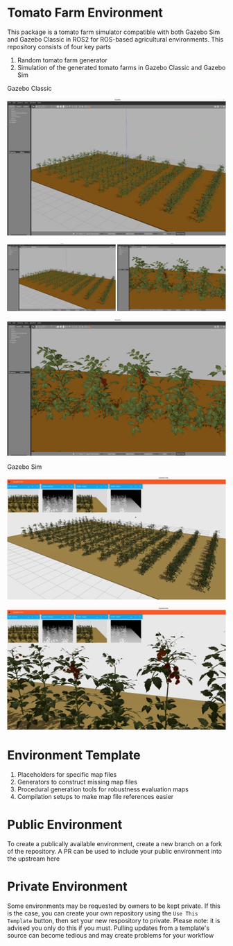 # Tomato Farm Environment
This package is a tomato farm simulator compatible with both Gazebo Sim and Gazebo Classic in ROS2 for ROS-based agricultural environments. This repository consists of four key parts

1) Random tomato farm generator
2) Simulation of the generated tomato farms in Gazebo Classic and Gazebo Sim

Gazebo Classic 

![Gazebo Classic - Tomato Farm Entire Field](docs/GazeboClassic_Farm01.png?raw=true )

<img src="docs/GazeboClassic_Farm01.png" width="250" > <img src="docs/GazeboClassic_Farm02.png" width="250" >

![Gazebo Classic - Tomato Farm Close-up View](docs/GazeboClassic_Farm02.png?raw=true )

Gazebo Sim

![Gazebo Sim - Tomato Farm Entire Field](docs/GazeboSim_Farm01.png?raw=true )

![Gazebo Sim - Tomato Farm Close-up View](docs/GazeboSim_Farm02.png?raw=true )

# Environment Template
1) Placeholders for specific map files
2) Generators to construct missing map files
3) Procedural generation tools for robustness evaluation maps
4) Compilation setups to make map file references easier

# Public Environment
To create a publically available environment, create a new branch on a fork of the repository. A PR can be used to include your public environment into the upstream here

# Private Environment
Some environments may be requested by owners to be kept private. If this is the case, you can create your own repository using the `Use This Template` button, then set your new respository to private. Please note: it is advised you only do this if you must. Pulling updates from a template's source can become tedious and may create problems for your workflow

